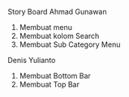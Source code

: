 Story Board
Ahmad Gunawan
1. Membuat menu
2. Membuat kolom Search
3. Membuat Sub Category Menu

Denis Yulianto
1. Membuat Bottom Bar
2. Membuat Top Bar
